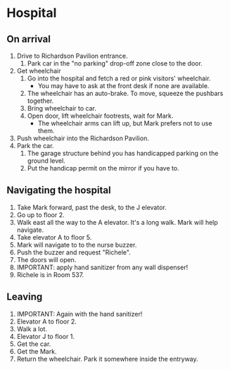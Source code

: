 # Hospital

## On arrival

1. Drive to Richardson Pavilion entrance.
    1. Park car in the "no parking" drop-off zone close to the door.
1. Get wheelchair
    1. Go into the hospital and fetch a red or pink visitors' wheelchair.
        - You may have to ask at the front desk if none are available.
    1. The wheelchair has an auto-brake. To move, squeeze the pushbars together.
    1. Bring wheelchair to car.
    1. Open door, lift wheelchair footrests, wait for Mark.
        - The wheelchair arms can lift up, but Mark prefers not to use them.
1. Push wheelchair into the Richardson Pavilion.
1. Park the car.
    1. The garage structure behind you has handicapped parking on the ground level.
    1. Put the handicap permit on the mirror if you have to.

## Navigating the hospital

1. Take Mark forward, past the desk, to the J elevator.
1. Go up to floor 2.
1. Walk east all the way to the A elevator. It's a long walk. Mark will help navigate.
1. Take elevator A to floor 5.
1. Mark will navigate to to the nurse buzzer.
1. Push the buzzer and request "Richele".
1. The doors will open.
1. IMPORTANT: apply hand sanitizer from any wall dispenser!
1. Richele is in Room 537.

## Leaving

1. IMPORTANT: Again with the hand sanitizer!
1. Elevator A to floor 2.
1. Walk a lot.
1. Elevator J to floor 1.
1. Get the car.
1. Get the Mark.
1. Return the wheelchair. Park it somewhere inside the entryway.

